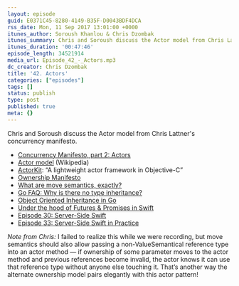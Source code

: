 ```yaml
---
layout: episode
guid: E0371C45-8280-4149-B35F-D0043BDF4DCA
rss_date: Mon, 11 Sep 2017 13:01:00 +0000
itunes_author: Soroush Khanlou & Chris Dzombak
itunes_summary: Chris and Soroush discuss the Actor model from Chris Lattner's concurrency manifesto.
itunes_duration: '00:47:46'
episode_length: 34521914
media_url: Episode_42_-_Actors.mp3
dc_creator: Chris Dzombak
title: '42. Actors'
categories: ["episodes"]
tags: []
status: publish
type: post
published: true
meta: {}
---
```

Chris and Soroush discuss the Actor model from Chris Lattner's concurrency manifesto.

- [Concurrency Manifesto, part 2: Actors](https://gist.github.com/lattner/31ed37682ef1576b16bca1432ea9f782#part-2-actors-eliminating-shared-mutable-state)
- [Actor model](https://en.wikipedia.org/wiki/Actor_model) (Wikipedia)
- [ActorKit](https://github.com/jkrumow/ActorKit): “A lightweight actor framework in Objective-C”
- [Ownership Manifesto](https://github.com/apple/swift/blob/master/docs/OwnershipManifesto.md)
- [What are move semantics, exactly?](https://stackoverflow.com/a/30288979)
- [Go FAQ: Why is there no type inheritance?](https://golang.org/doc/faq#inheritance)
- [Object Oriented Inheritance in Go](http://hackthology.com/object-oriented-inheritance-in-go.html)
- [Under the hood of Futures & Promises in Swift](https://www.swiftbysundell.com/posts/under-the-hood-of-futures-and-promises-in-swift)
- [Episode 30: Server-Side Swift](https://www.patreon.com/posts/30-server-side-11190759)
- [Episode 33: Server-Side Swift in Practice](https://fatalerror.fm/episodes/2017/7/10/33-server-side-swift-in-practice)

_Note from Chris:_ I failed to realize this while we were recording, but move semantics should also allow passing a non-ValueSemantical reference type into an actor method — if ownership of some parameter moves to the actor method and previous references become invalid, the actor knows it can use that reference type without anyone else touching it. That’s another way the alternate ownership model pairs elegantly with this actor pattern!
